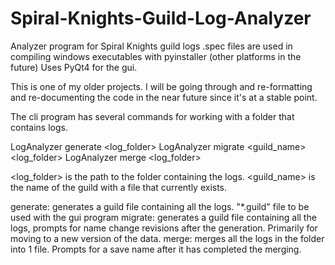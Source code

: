 # Spiral-Knights-Guild-Log-Analyzer
Analyzer program for Spiral Knights guild logs
.spec files are used in compiling windows executables with pyinstaller (other platforms in the future)
Uses PyQt4 for the gui.

This is one of my older projects.  I will be going through and re-formatting and re-documenting the code in the near future since it's at a stable point.

The cli program has several commands for working with a folder that contains logs.

LogAnalyzer generate <log_folder>
LogAnalyzer migrate <guild_name> <log_folder>
LogAnalyzer merge <log_folder>

<log_folder> is the path to the folder containing the logs.
<guild_name> is the name of the guild with a file that currently exists.

generate: generates a guild file containing all the logs. "*.guild" file to be used with the gui program
migrate: generates a guild file containing all the logs, prompts for name change revisions after the generation.  Primarily for moving to a new version of the data.
merge: merges all the logs in the folder into 1 file. Prompts for a save name after it has completed the merging.
